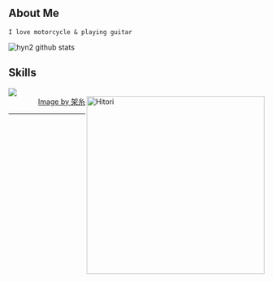 <div align="left">
<h2> About Me </h2>

 ```
 I love motorcycle & playing guitar
 ```
![hyn2 github stats](https://github-readme-stats.vercel.app/api?username=hyn2&show_icons=true&theme=dark)
  
<h2> Skills </h2>
  <img src="https://skillicons.dev/icons?i=laravel&theme=dark" />
 
</div>
<img align="right" width="350" alt="Hitori" src="https://pbs.twimg.com/media/FlDaH2LaEAY1NlM?format=jpg&name=large"/>


  

<div align="right">
  <a href="https://twitter.com/k4itoh">Image by 架糸</a>
</div>


------

  

